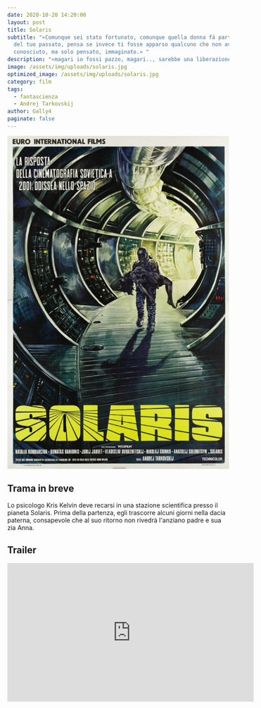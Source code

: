 ```yaml
---
date: 2020-10-20 14:20:00
layout: post
title: Solaris
subtitle: "«Comunque sei stato fortunato, comunque quella donna fá parte di te,
  del tuo passato, pensa se invece ti fosse apparso qualcuno che non avevi mai
  conosciuto, ma solo pensato, immaginato.» "
description: "«magari io fossi pazzo, magari.., sarebbe una liberazione.» "
image: /assets/img/uploads/solaris.jpg
optimized_image: /assets/img/uploads/solaris.jpg
category: film
tags:
  - fantascienza
  - Andrej Tarkovskij
author: Gally4
paginate: false
---
```

![](/assets/img/uploads/locandinasolaris.jpg)

## Trama in breve

Lo psicologo Kris Kelvin deve recarsi in una stazione scientifica presso il pianeta Solaris. Prima della partenza, egli trascorre alcuni giorni nella dacia paterna, consapevole che al suo ritorno non rivedrà l'anziano padre e sua zia Anna.

## Trailer

<iframe width="560" height="315" src="https://www.youtube.com/embed/k46i5gXxAxg" frameborder="0" allow="accelerometer; autoplay; encrypted-media; gyroscope; picture-in-picture" allowfullscreen></iframe>